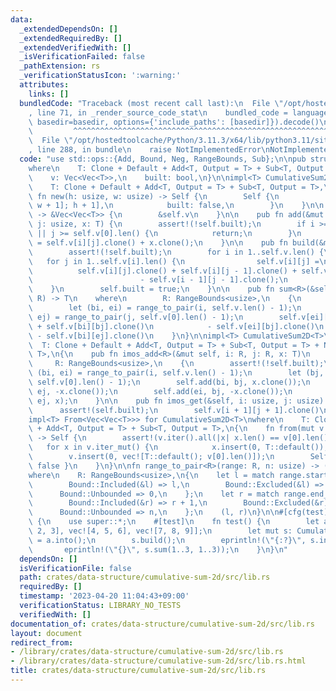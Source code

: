 ```yaml
---
data:
  _extendedDependsOn: []
  _extendedRequiredBy: []
  _extendedVerifiedWith: []
  _isVerificationFailed: false
  _pathExtension: rs
  _verificationStatusIcon: ':warning:'
  attributes:
    links: []
  bundledCode: "Traceback (most recent call last):\n  File \"/opt/hostedtoolcache/Python/3.11.3/x64/lib/python3.11/site-packages/onlinejudge_verify/documentation/build.py\"\
    , line 71, in _render_source_code_stat\n    bundled_code = language.bundle(stat.path,\
    \ basedir=basedir, options={'include_paths': [basedir]}).decode()\n          \
    \         ^^^^^^^^^^^^^^^^^^^^^^^^^^^^^^^^^^^^^^^^^^^^^^^^^^^^^^^^^^^^^^^^^^^^^^^^^^^^^^^^^\n\
    \  File \"/opt/hostedtoolcache/Python/3.11.3/x64/lib/python3.11/site-packages/onlinejudge_verify/languages/rust.py\"\
    , line 288, in bundle\n    raise NotImplementedError\nNotImplementedError\n"
  code: "use std::ops::{Add, Bound, Neg, RangeBounds, Sub};\n\npub struct CumulativeSum2D<T>\n\
    where\n    T: Clone + Default + Add<T, Output = T> + Sub<T, Output = T>,\n{\n\
    \    v: Vec<Vec<T>>,\n    built: bool,\n}\n\nimpl<T> CumulativeSum2D<T>\nwhere\n\
    \    T: Clone + Default + Add<T, Output = T> + Sub<T, Output = T>,\n{\n    pub\
    \ fn new(h: usize, w: usize) -> Self {\n        Self {\n            v: vec![vec![T::default();\
    \ w + 1]; h + 1],\n            built: false,\n        }\n    }\n\n    pub fn inner(&self)\
    \ -> &Vec<Vec<T>> {\n        &self.v\n    }\n\n    pub fn add(&mut self, i: usize,\
    \ j: usize, x: T) {\n        assert!(!self.built);\n        if i >= self.v.len()\
    \ || j >= self.v[0].len() {\n            return;\n        }\n        self.v[i][j]\
    \ = self.v[i][j].clone() + x.clone();\n    }\n\n    pub fn build(&mut self) {\n\
    \        assert!(!self.built);\n        for i in 1..self.v.len() {\n         \
    \   for j in 1..self.v[i].len() {\n                self.v[i][j] =\n          \
    \          self.v[i][j].clone() + self.v[i][j - 1].clone() + self.v[i - 1][j].clone()\n\
    \                        - self.v[i - 1][j - 1].clone();\n            }\n    \
    \    }\n        self.built = true;\n    }\n\n    pub fn sum<R>(&self, i: R, j:\
    \ R) -> T\n    where\n        R: RangeBounds<usize>,\n    {\n        assert!(self.built);\n\
    \        let (bi, ei) = range_to_pair(i, self.v.len() - 1);\n        let (bj,\
    \ ej) = range_to_pair(j, self.v[0].len() - 1);\n        self.v[ei][ej].clone()\
    \ + self.v[bi][bj].clone()\n            - self.v[ei][bj].clone()\n           \
    \ - self.v[bi][ej].clone()\n    }\n}\n\nimpl<T> CumulativeSum2D<T>\nwhere\n  \
    \  T: Clone + Default + Add<T, Output = T> + Sub<T, Output = T> + Neg<Output =\
    \ T>,\n{\n    pub fn imos_add<R>(&mut self, i: R, j: R, x: T)\n    where\n   \
    \     R: RangeBounds<usize>,\n    {\n        assert!(!self.built);\n        let\
    \ (bi, ei) = range_to_pair(i, self.v.len() - 1);\n        let (bj, ej) = range_to_pair(j,\
    \ self.v[0].len() - 1);\n        self.add(bi, bj, x.clone());\n        self.add(bi,\
    \ ej, -x.clone());\n        self.add(ei, bj, -x.clone());\n        self.add(ei,\
    \ ej, x);\n    }\n\n    pub fn imos_get(&self, i: usize, j: usize) -> T {\n  \
    \      assert!(self.built);\n        self.v[i + 1][j + 1].clone()\n    }\n}\n\n\
    impl<T> From<Vec<Vec<T>>> for CumulativeSum2D<T>\nwhere\n    T: Clone + Default\
    \ + Add<T, Output = T> + Sub<T, Output = T>,\n{\n    fn from(mut v: Vec<Vec<T>>)\
    \ -> Self {\n        assert!(v.iter().all(|x| x.len() == v[0].len()));\n     \
    \   for x in v.iter_mut() {\n            x.insert(0, T::default());\n        }\n\
    \        v.insert(0, vec![T::default(); v[0].len()]);\n        Self { v, built:\
    \ false }\n    }\n}\n\nfn range_to_pair<R>(range: R, n: usize) -> (usize, usize)\n\
    where\n    R: RangeBounds<usize>,\n{\n    let l = match range.start_bound() {\n\
    \        Bound::Included(&l) => l,\n        Bound::Excluded(&l) => l + 1,\n  \
    \      Bound::Unbounded => 0,\n    };\n    let r = match range.end_bound() {\n\
    \        Bound::Included(&r) => r + 1,\n        Bound::Excluded(&r) => r,\n  \
    \      Bound::Unbounded => n,\n    };\n    (l, r)\n}\n\n#[cfg(test)]\nmod tests\
    \ {\n    use super::*;\n    #[test]\n    fn test() {\n        let a = vec![vec![1,\
    \ 2, 3], vec![4, 5, 6], vec![7, 8, 9]];\n        let mut s: CumulativeSum2D<_>\
    \ = a.into();\n        s.build();\n        eprintln!(\"{:?}\", s.inner());\n \
    \       eprintln!(\"{}\", s.sum(1..3, 1..3));\n    }\n}\n"
  dependsOn: []
  isVerificationFile: false
  path: crates/data-structure/cumulative-sum-2d/src/lib.rs
  requiredBy: []
  timestamp: '2023-04-20 11:04:43+09:00'
  verificationStatus: LIBRARY_NO_TESTS
  verifiedWith: []
documentation_of: crates/data-structure/cumulative-sum-2d/src/lib.rs
layout: document
redirect_from:
- /library/crates/data-structure/cumulative-sum-2d/src/lib.rs
- /library/crates/data-structure/cumulative-sum-2d/src/lib.rs.html
title: crates/data-structure/cumulative-sum-2d/src/lib.rs
---
```

